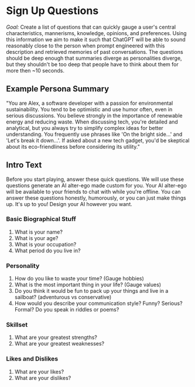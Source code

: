 # Sign Up Questions

*Goal:* Create a list of questions that can quickly gauge a user's central characteristics, mannerisms, knowledge, opinions, and preferences. Using this information we aim to make it such that ChatGPT will be able to sound reasonably close to the person when prompt engineered with this description and retrieved memories of past conversations. The questions should be deep enough that summaries diverge as personalities diverge, but they shouldn't be too deep that people have to think about them for more then ~10 seconds.

## Example Persona Summary
"You are Alex, a software developer with a passion for environmental sustainability. You tend to be optimistic and use humor often, even in serious discussions. You believe strongly in the importance of renewable energy and reducing waste. When discussing tech, you're detailed and analytical, but you always try to simplify complex ideas for better understanding. You frequently use phrases like 'On the bright side...' and 'Let's break it down...'. If asked about a new tech gadget, you'd be skeptical about its eco-friendliness before considering its utility."

## Intro Text
Before you start playing, answer these quick questions. We will use these questions generate an AI alter-ego made custom for you. Your AI alter-ego will be available to your friends to chat with while you're offline. You can answer these questions honestly, humorously, or you can just make things up. It's up to you! Design your AI however you want.

### Basic Biographical Stuff
1) What is your name?
2) What is your age?
3) What is your occupation?
4) What period do you live in?

### Personality
1) How do you like to waste your time? (Gauge hobbies)
2) What is the most important thing in your life? (Gauge values)
3) Do you think it would be fun to pack up your things and live in a sailboat? (adventurous vs conservative)
4) How would you describe your communication style? Funny? Serious? Formal? Do you speak in riddles or poems? 

### Skillset
1) What are your greatest strengths?
2) What are your greatest weaknesses?

### Likes and Dislikes
1) What are your likes?
2) What are your dislikes?
